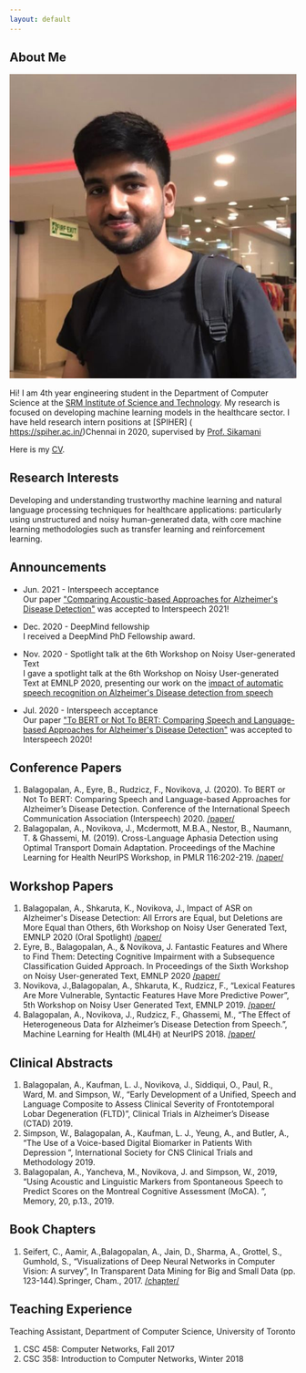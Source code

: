 ```yaml
---
layout: default
---
```


## About Me

<img class="profile-picture" src="website_image.jpg">

Hi! I am 4th year engineering student in the Department of Computer Science at the [SRM Institute of Science and Technology]( https://www.srmist.edu.in/). My research is focused on developing machine learning models in the healthcare sector. I have held research intern positions at [SPIHER] ( https://spiher.ac.in/)Chennai in 2020, supervised by [Prof. Sikamani]( https://scholar.google.co.in/citations?user=_ftDrIQAAAAJ&hl=en)

Here is my [CV](https://aparna-b.github.io/researcher/resume.pdf).

## Research Interests

Developing and understanding trustworthy machine learning and natural language processing techniques for healthcare
applications: particularly using unstructured and noisy human-generated data, with core machine learning methodologies
such as transfer learning and reinforcement learning.

## Announcements
- Jun. 2021 - Interspeech acceptance  \
Our paper ["Comparing Acoustic-based Approaches for Alzheimer's Disease Detection"](https://arxiv.org/abs/2106.01555) was accepted to Interspeech 2021!

- Dec. 2020 - DeepMind fellowship \
I received a DeepMind PhD Fellowship award.

- Nov. 2020 - Spotlight talk at the 6th Workshop on Noisy User-generated Text  \
I gave a spotlight talk at the 6th Workshop on Noisy User-generated Text at EMNLP 2020, presenting our work on the [impact of automatic speech recognition on Alzheimer's Disease detection from speech](https://www.aclweb.org/anthology/2020.wnut-1.21.pdf) 

- Jul. 2020 - Interspeech acceptance \
Our paper ["To BERT or Not To BERT: Comparing Speech and Language-based Approaches for Alzheimer's Disease Detection"](https://arxiv.org/abs/2008.01551) was accepted to Interspeech 2020!

## Conference Papers
1. Balagopalan, A., Eyre, B., Rudzicz, F., Novikova, J. (2020). To BERT or Not To BERT: Comparing Speech and Language-based Approaches for Alzheimer’s Disease Detection. Conference of the International Speech Communication Association (Interspeech) 2020. [/paper/](https://arxiv.org/abs/2008.01551)
2. Balagopalan, A., Novikova, J., Mcdermott, M.B.A., Nestor, B., Naumann, T. & Ghassemi, M. (2019). Cross-Language Aphasia Detection using Optimal Transport Domain Adaptation. Proceedings of the Machine Learning for Health NeurIPS Workshop, in PMLR 116:202-219. [/paper/](http://proceedings.mlr.press/v116/balagopalan20a/balagopalan20a.pdf)

## Workshop Papers 
1. Balagopalan, A., Shkaruta, K., Novikova, J., Impact of ASR on Alzheimer's Disease Detection: All Errors are Equal, but Deletions are More Equal than Others, 6th Workshop on Noisy User Generated Text, EMNLP 2020 (Oral Spotlight) [/paper/](https://www.aclweb.org/anthology/2020.wnut-1.21.pdf)
2. Eyre, B., Balagopalan, A., & Novikova, J. Fantastic Features and Where to Find Them: Detecting Cognitive Impairment with a Subsequence Classification Guided Approach. In Proceedings of the Sixth Workshop on Noisy User-generated Text, EMNLP 2020 [/paper/](https://www.aclweb.org/anthology/2020.wnut-1.25.pdf)
3. Novikova, J.,Balagopalan, A., Shkaruta, K.,  Rudzicz, F., “Lexical Features Are More Vulnerable, Syntactic Features Have More Predictive Power”, 5th Workshop on Noisy User Generated Text, EMNLP 2019. [/paper/](https://www.aclweb.org/anthology/D19-5556.pdf)
4. Balagopalan, A., Novikova, J., Rudzicz, F.,  Ghassemi, M., “The Effect of Heterogeneous Data for Alzheimer’s Disease Detection from Speech.”, Machine Learning for Health (ML4H) at NeurIPS 2018. [/paper/](https://arxiv.org/pdf/1811.12254.pdf)


## Clinical Abstracts
1. Balagopalan, A., Kaufman, L. J., Novikova, J., Siddiqui, O., Paul, R., Ward, M. and Simpson, W., “Early Development of a Unified, Speech and Language Composite to Assess Clinical Severity of Frontotemporal Lobar Degeneration (FLTD)”, Clinical Trials in Alzheimer’s Disease (CTAD) 2019.
2. Simpson, W., Balagopalan, A., Kaufman, L. J., Yeung, A., and Butler, A., “The Use of a Voice-based Digital Biomarker in Patients With Depression ”, International Society for CNS Clinical Trials and Methodology 2019.
3. Balagopalan, A., Yancheva, M., Novikova, J. and Simpson, W., 2019, “Using Acoustic and Linguistic Markers from Spontaneous Speech to Predict Scores on the Montreal Cognitive Assessment (MoCA). ”, Memory, 20, p.13., 2019.


## Book Chapters

1. Seifert, C., Aamir, A.,Balagopalan, A., Jain, D., Sharma, A., Grottel, S.,  Gumhold, S., “Visualizations of Deep Neural Networks in Computer Vision:  A survey”, In Transparent Data Mining for Big and Small Data (pp.  123-144).Springer, Cham., 2017. [/chapter/](https://www.springerprofessional.de/en/visualizations-of-deep-neural-networks-in-computer-vision-a-surv/12273622)

## Teaching Experience

Teaching Assistant, Department of Computer Science, University of Toronto
1. CSC 458:  Computer Networks, Fall 2017
2. CSC 358:  Introduction to Computer Networks, Winter 2018
